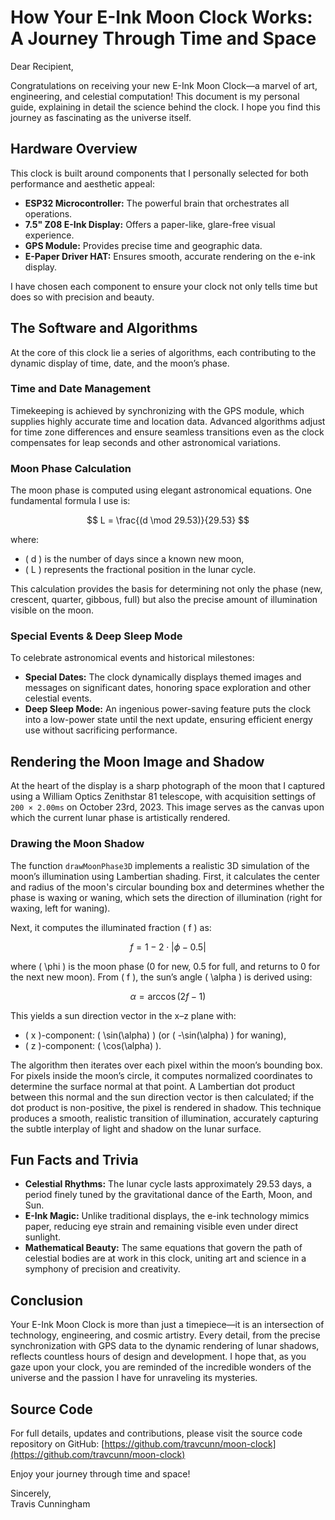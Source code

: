 # How Your E-Ink Moon Clock Works: A Journey Through Time and Space

Dear Recipient,

Congratulations on receiving your new E-Ink Moon Clock—a marvel of art, engineering, and celestial computation! This document is my personal guide, explaining in detail the science behind the clock. I hope you find this journey as fascinating as the universe itself.

## Hardware Overview

This clock is built around components that I personally selected for both performance and aesthetic appeal:

- **ESP32 Microcontroller:** The powerful brain that orchestrates all operations.
- **7.5" Z08 E-Ink Display:** Offers a paper-like, glare-free visual experience.
- **GPS Module:** Provides precise time and geographic data.
- **E-Paper Driver HAT:** Ensures smooth, accurate rendering on the e-ink display.

I have chosen each component to ensure your clock not only tells time but does so with precision and beauty.

## The Software and Algorithms

At the core of this clock lie a series of algorithms, each contributing to the dynamic display of time, date, and the moon’s phase.

### Time and Date Management

Timekeeping is achieved by synchronizing with the GPS module, which supplies highly accurate time and location data. Advanced algorithms adjust for time zone differences and ensure seamless transitions even as the clock compensates for leap seconds and other astronomical variations.

### Moon Phase Calculation

The moon phase is computed using elegant astronomical equations. One fundamental formula I use is:

$$
L = \frac{(d \mod 29.53)}{29.53}
$$

where:

- \( d \) is the number of days since a known new moon,
- \( L \) represents the fractional position in the lunar cycle.

This calculation provides the basis for determining not only the phase (new, crescent, quarter, gibbous, full) but also the precise amount of illumination visible on the moon.

### Special Events & Deep Sleep Mode

To celebrate astronomical events and historical milestones:

- **Special Dates:** The clock dynamically displays themed images and messages on significant dates, honoring space exploration and other celestial events.
- **Deep Sleep Mode:** An ingenious power-saving feature puts the clock into a low-power state until the next update, ensuring efficient energy use without sacrificing performance.

## Rendering the Moon Image and Shadow

At the heart of the display is a sharp photograph of the moon that I captured using a William Optics Zenithstar 81 telescope, with acquisition settings of `200 × 2.00ms` on October 23rd, 2023. This image serves as the canvas upon which the current lunar phase is artistically rendered.

### Drawing the Moon Shadow

The function `drawMoonPhase3D` implements a realistic 3D simulation of the moon’s illumination using Lambertian shading. First, it calculates the center and radius of the moon's circular bounding box and determines whether the phase is waxing or waning, which sets the direction of illumination (right for waxing, left for waning).

Next, it computes the illuminated fraction \( f \) as:

$$
f = 1 - 2 \cdot \left| \phi - 0.5 \right|
$$

where \( \phi \) is the moon phase (0 for new, 0.5 for full, and returns to 0 for the next new moon). From \( f \), the sun’s angle \( \alpha \) is derived using:

$$
\alpha = \arccos(2f - 1)
$$

This yields a sun direction vector in the x–z plane with:

- \( x \)-component: \( \sin(\alpha) \) (or \( -\sin(\alpha) \) for waning),
- \( z \)-component: \( \cos(\alpha) \).

The algorithm then iterates over each pixel within the moon’s bounding box. For pixels inside the moon’s circle, it computes normalized coordinates to determine the surface normal at that point. A Lambertian dot product between this normal and the sun direction vector is then calculated; if the dot product is non-positive, the pixel is rendered in shadow. This technique produces a smooth, realistic transition of illumination, accurately capturing the subtle interplay of light and shadow on the lunar surface.

## Fun Facts and Trivia

- **Celestial Rhythms:** The lunar cycle lasts approximately 29.53 days, a period finely tuned by the gravitational dance of the Earth, Moon, and Sun.
- **E-Ink Magic:** Unlike traditional displays, the e-ink technology mimics paper, reducing eye strain and remaining visible even under direct sunlight.
- **Mathematical Beauty:** The same equations that govern the path of celestial bodies are at work in this clock, uniting art and science in a symphony of precision and creativity.

## Conclusion

Your E-Ink Moon Clock is more than just a timepiece—it is an intersection of technology, engineering, and cosmic artistry. Every detail, from the precise synchronization with GPS data to the dynamic rendering of lunar shadows, reflects countless hours of design and development. I hope that, as you gaze upon your clock, you are reminded of the incredible wonders of the universe and the passion I have for unraveling its mysteries.

## Source Code

For full details, updates and contributions, please visit the source code repository on GitHub: [https://github.com/travcunn/moon-clock](https://github.com/travcunn/moon-clock)

Enjoy your journey through time and space!

Sincerely,  
Travis Cunningham
